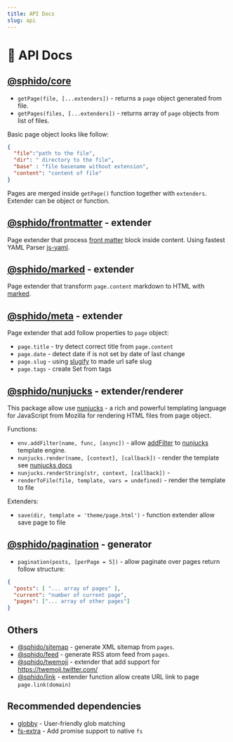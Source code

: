 ```yaml
---
title: API Docs
slug: api
---
```

 
# 🚀 API Docs

## [@sphido/core](https://github.com/sphido/sphido/tree/master/packages/sphido-core)

* `getPage(file, [...extenders])` - returns a `page` object generated from file.
* `getPages(files, [...extenders])` - returns array of `page` objects from list of files. 

Basic page object looks like follow:

```json
{
  "file":"path to the file",
  "dir": " directory to the file",
  "base" : "file basename without extension",
  "content": "content of file"
}
```

Pages are merged inside `getPage()` function together with `extenders`. Extender can be object or function.    

## [@sphido/frontmatter](https://github.com/sphido/sphido/tree/master/packages/sphido-frontmatter) - extender

Page extender that process [front matter](https://jekyllrb.com/docs/front-matter/) block inside content.
Using fastest YAML Parser [js-yaml](https://github.com/nodeca/js-yaml). 

## [@sphido/marked](https://github.com/sphido/sphido/tree/master/packages/sphido-marked) - extender

Page extender that transform `page.content` markdown to HTML with [marked](https://marked.js.org/).

## [@sphido/meta](https://github.com/sphido/sphido/tree/master/packages/sphido-meta) - extender

Page extender that add follow properties to `page` object:

* `page.title` - try detect correct title from `page.content` 
* `page.date` - detect date if is not set by date of last change 
* `page.slug` - using [slugify](https://github.com/sindresorhus/slugify) to made url safe slug
* `page.tags` - create Set from tags

## [@sphido/nunjucks](https://github.com/sphido/sphido/tree/master/packages/sphido-nunjucks) - extender/renderer

This package allow use [nunjucks](https://mozilla.github.io/nunjucks/) - a rich and powerful templating language for JavaScript from Mozilla
for rendering HTML files from page object.

Functions:

- `env.addFilter(name, func, [async])` -  allow [addFilter](https://mozilla.github.io/nunjucks/api.html#getfilter) to [nunjucks](https://mozilla.github.io/nunjucks) template engine.
- `nunjucks.render(name, [context], [callback])` - render the template see [nunjucks docs](https://mozilla.github.io/nunjucks/api.html#render)
- `nunjucks.renderString(str, context, [callback])` - 
- `renderToFile(file, template, vars = undefined)` - render the template to file

Extenders: 

- `save(dir, template = 'theme/page.html')` - function extender allow save page to file

## [@sphido/pagination](https://github.com/sphido/sphido/tree/master/packages/sphido-pagination) - generator

* `pagination(posts, [perPage = 5])` - allow paginate over pages return follow structure:

```json
{
  "posts": [ "... array of pages" ],
  "current": "number of current page",
  "pages": ["... array of other pages"]
}
```  

## Others

- [@sphido/sitemap](https://github.com/sphido/sphido/tree/master/packages/sphido-sitemap) - generate XML sitemap from `pages`.
- [@sphido/feed](https://github.com/sphido/sphido/tree/master/packages/sphido-feed) - generate RSS atom feed from `pages`.
- [@sphido/twemoji](https://github.com/sphido/sphido/tree/master/packages/sphido-twemoji) - extender that add support for https://twemoji.twitter.com/
- [@sphido/link](https://github.com/sphido/sphido/tree/master/packages/sphido-link) - extender function allow create URL link to page `page.link(domain)`

## Recommended dependencies

* [globby](https://github.com/sindresorhus/globby) - User-friendly glob matching
* [fs-extra](https://www.npmjs.com/package/fs-extra) - Add promise support to native `fs`


